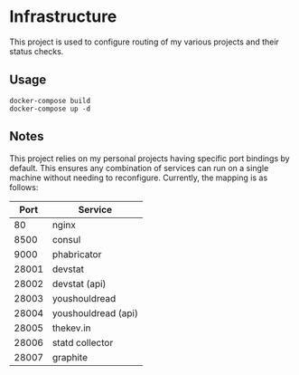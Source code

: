 # Infrastructure

This project is used to configure routing of my various projects and their
status checks.

## Usage

    docker-compose build
    docker-compose up -d


## Notes

This project relies on my personal projects having specific port bindings by
default. This ensures any combination of services can run on a single machine
without needing to reconfigure. Currently, the mapping is as follows:

| Port  | Service             |
| ----- | ------------------- |
| 80    | nginx               |
| 8500  | consul              |
| 9000  | phabricator         |
| 28001 | devstat             |
| 28002 | devstat (api)       |
| 28003 | youshouldread       |
| 28004 | youshouldread (api) |
| 28005 | thekev.in           |
| 28006 | statd collector     |
| 28007 | graphite            |
